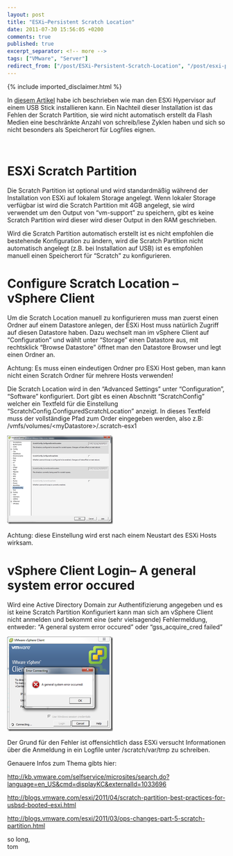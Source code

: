 ```yaml
---
layout: post
title: "ESXi–Persistent Scratch Location"
date: 2011-07-30 15:56:05 +0200
comments: true
published: true
excerpt_separator: <!-- more -->
tags: ["VMware", "Server"]
redirect_from: ["/post/ESXi-Persistent-Scratch-Location", "/post/esxi-persistent-scratch-location"]
---
```

<!-- more -->
{% include imported_disclaimer.html %}
<p>In <a href="/post/Create-VMWare-ESXi-Flash-Drive.aspx" target="_blank">diesem Artikel</a> habe ich beschrieben wie man den ESXi Hypervisor auf einem USB Stick installieren kann. Ein Nachteil dieser Installation ist das Fehlen der Scratch Partition, sie wird nicht automatisch erstellt da Flash Medien eine beschränkte Anzahl von schreib/lese Zyklen haben und sich so nicht besonders als Speicherort für Logfiles eignen.</p>  <p>&#160;</p>  <h1>ESXi Scratch Partition</h1>  <p>Die Scratch Partition ist optional und wird standardmäßig während der Installation von ESXi auf lokalem Storage angelegt. Wenn lokaler Storage verfügbar ist wird die Scratch Partition mit 4GB angelegt, sie wird verwendet um den Output von “vm-support” zu speichern, gibt es keine Scratch Partition wird dieser wird dieser Output in den RAM geschrieben.</p>  <p>Wird die Scratch Partition automatisch erstellt ist es nicht empfohlen die bestehende Konfiguration zu ändern, wird die Scratch Partition nicht automatisch angelegt (z.B. bei Installation auf USB) ist es empfohlen manuell einen Speicherort für “Scratch” zu konfigurieren.</p>  <h1>Configure Scratch Location – vSphere Client</h1>  <p>Um die Scratch Location manuell zu konfigurieren muss man zuerst einen Ordner auf einem Datastore anlegen, der ESXi Host muss natürlich Zugriff auf diesen Datastore haben. Dazu wechselt man im vSphere Client auf “Configuration” und wählt unter “Storage” einen Datastore aus, mit rechtsklick “Browse Datastore” öffnet man den Datastore Browser und legt einen Ordner an. </p>  <p>Achtung: Es muss einen eindeutigen Ordner pro ESXi Host geben, man kann nicht einen Scratch Ordner für mehrere Hosts verwenden!</p>  <p>Die Scratch Location wird in den “Advanced Settings” unter “Configuration”, “Software” konfiguriert. Dort gibt es einen Abschnitt “ScratchConfig” welcher ein Textfeld für die Einstellung “ScratchConfig.ConfiguredScratchLocation” anzeigt. In dieses Textfeld muss der vollständige Pfad zum Order eingegeben werden, also z.B: /vmfs/volumes/&lt;myDatastore&gt;/.scratch-esx1</p>  <p><a href="/assets/image_338.png"><img style="background-image: none; border-right-width: 0px; margin: 0px; padding-left: 0px; padding-right: 0px; display: inline; border-top-width: 0px; border-bottom-width: 0px; border-left-width: 0px; padding-top: 0px" title="image" border="0" alt="image" src="/assets/image_thumb_336.png" width="244" height="204" /></a></p>  <p>Achtung: diese Einstellung wird erst nach einem Neustart des ESXi Hosts wirksam.</p>  <h1>vSphere Client Login– A general system error occured</h1>  <p>Wird eine Active Directory Domain zur Authentifizierung angegeben und es ist keine Scratch Partition Konfiguriert kann man sich am vSphere Client nicht anmelden und bekommt eine (sehr vielsagende) Fehlermeldung, entweder: “A general system error occured” oder “gss_acquire_cred failed”</p>  <p><a href="/assets/image_339.png"><img style="background-image: none; border-right-width: 0px; margin: 0px; padding-left: 0px; padding-right: 0px; display: inline; border-top-width: 0px; border-bottom-width: 0px; border-left-width: 0px; padding-top: 0px" title="image" border="0" alt="image" src="/assets/image_thumb_337.png" width="244" height="218" /></a></p>  <p>Der Grund für den Fehler ist offensichtlich dass ESXi versucht Informationen über die Anmeldung in ein Logfile unter /scratch/var/tmp zu schreiben.</p>  <p>Genauere Infos zum Thema gibts hier:</p>  <p><a title="http://kb.vmware.com/selfservice/microsites/search.do?language=en_US&amp;cmd=displayKC&amp;externalId=1033696" href="http://kb.vmware.com/selfservice/microsites/search.do?language=en_US&amp;cmd=displayKC&amp;externalId=1033696">http://kb.vmware.com/selfservice/microsites/search.do?language=en_US&amp;cmd=displayKC&amp;externalId=1033696</a></p>  <p><a title="http://blogs.vmware.com/esxi/2011/04/scratch-partition-best-practices-for-usbsd-booted-esxi.html" href="http://blogs.vmware.com/esxi/2011/04/scratch-partition-best-practices-for-usbsd-booted-esxi.html">http://blogs.vmware.com/esxi/2011/04/scratch-partition-best-practices-for-usbsd-booted-esxi.html</a></p>  <p><a title="http://blogs.vmware.com/esxi/2011/03/ops-changes-part-5-scratch-partition.html" href="http://blogs.vmware.com/esxi/2011/03/ops-changes-part-5-scratch-partition.html">http://blogs.vmware.com/esxi/2011/03/ops-changes-part-5-scratch-partition.html</a></p>  <p>so long,   <br />tom</p>
